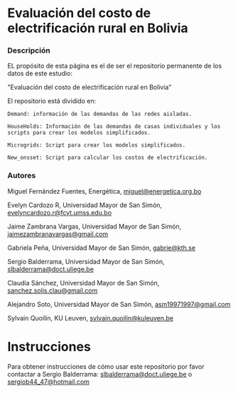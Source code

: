 Evaluación del costo de electrificación rural en Bolivia 
========================

### Descripción 

EL propósito de esta página es el de ser el repositorio permanente de los datos de este estudio: 


"Evaluación del costo de electrificación rural en Bolivia” 

El repositorio está dividido en: 

    Demand: información de las demandas de las redes aisladas.  

    HouseHolds: Información de las demandas de casas individuales y los scripts para crear los modelos simplificados.

    Microgrids: Script para crear los modelos simplificados.  

    New_onsset: Script para calcular los costos de electrificación. 


### Autores

Miguel Fernández Fuentes, Energética, miguel@energetica.org.bo 

Evelyn Cardozo R, Universidad Mayor de San Simón, evelyncardozo.r@fcyt.umss.edu.bo 

Jaime Zambrana Vargas, Universidad Mayor de San Simón, jaimezambranavargas@gmail.com 

Gabriela Peña, Universidad Mayor de San Simón, gabrie@kth.se 

Sergio Balderrama, Universidad Mayor de San Simón, slbalderrama@doct.uliege.be 

Claudia Sánchez, Universidad Mayor de San Simón, sanchez.solis.clau@gmail.com 

Alejandro Soto, Universidad Mayor de San Simón, asm19971997@gmail.com  

Sylvain Quoilin, KU Leuven,  sylvain.quoilin@kuleuven.be 

Instrucciones
=============

Para obtener instrucciones de cómo usar este repositorio por favor contactar a Sergio Balderrama: slbalderrama@doct.uliege.be o sergiob44_47@hotmail.com 